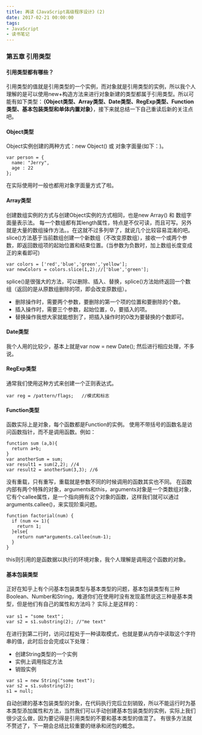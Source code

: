 ```yaml
---
title: 再读《JavaScript高级程序设计》(2)
date: 2017-02-21 00:00:00
tags:
- JavaScript
- 读书笔记
---
```


### 第五章 引用类型

#### 引用类型都有哪些？
引用类型的值就是引用类型的一个实例，而对象就是引用类型的实例，所以我个人理解的是可以使用new+构造方法来进行对象新建的类型都属于引用类型。所以可能有如下类型：**（Object类型、Array类型、Date类型、RegExp类型、Function类型、基本包装类型和单体内置对象）**，接下来就总结一下自己重读后新的关注点吧。


<!-- more -->

#### Object类型
Object实例创建的两种方式：new Object() 或 对象字面量(如下：)。
```
var person = {
  name: "Jerry",
  age : 22
};
```
在实际使用时一般也都用对象字面量方式了啦。
#### Array类型
创建数组实例的方式与创建Object实例的方式相同，也是new Array() 和 数组字面量表示法。
每一个数组都有其length属性，特点是不仅可读，而且可写。另外就是大量的数组操作方法。。在这就不过多列举了，就说几个比较容易混淆的吧。
slice()方法基于当前数组创建一个新数组（不改变原数组），接收一个或两个参数，即返回数组项的起始位置和结束位置。(当参数为负数时，加上数组长度变成正的来看即可)
```
var colors = ['red','blue','green','yellow'];
var newColors = colors.slice(1,2);//['blue','green'];
```
splice()是很强大的方法，可以删除、插入、替换，splice()方法始终返回一个数组（返回的是从原数组删除的项，即会改变原数组）。
- 删除操作时，需要两个参数，要删除的第一个项的位置和要删除的个数。
- 插入操作时，需要三个参数，起始位置，0，要插入的项。
- 替换操作我想大家就能想到了，把插入操作时的0改为要替换的个数即可。

#### Date类型
我个人用的比较少，基本上就是var now = new Date(); 然后进行相应处理，不多说。

#### RegExp类型
通常我们使用这种方式来创建一个正则表达式。
```
var reg = /pattern/flags;   //模式和标志
```

#### Function类型
函数实际上是对象，每个函数都是Function的实例。
使用不带括号的函数名是访问函数指针，而不是调用函数。例如：
```
function sum (a,b){
  return a+b;
}
var anotherSum = sum;
var result1 = sum(2,2); //4
var result2 = anotherSum(3,3); //6
```
没有重载，只有重写，重载就是参数不同的时候调用的函数其实也不同。
在函数内部有两个特殊的对象，arguments和this，arguments对象是一个类数组对象，它有个callee属性，是一个指向拥有这个对象的函数，这样我们就可以通过arguments.callee()，来实现阶乘问题。
```
function factorial(num) {
  if (num <= 1){
    return 1;
  }else{
    return num*arguments.callee(num-1);
  }
}
```
this则引用的是函数据以执行的环境对象，我个人理解是调用这个函数的对象。
#### 基本包装类型
正好在知乎上有个问基本包装类型与基本类型的问题，基本包装类型有三种Boolean、Number和String，难道你们在使用时没有发现虽然说这三种是基本类型，但是他们有自己的属性和方法吗？
实际上是这样的：
```
var s1 = "some text"；
var s2 = s1.substring(2); //"me text"
```
在进行到第二行时，访问过程处于一种读取模式，也就是要从内存中读取这个字符串的值，此时后台会完成以下处理：
- 创建String类型的一个实例
- 实例上调用指定方法
- 销毁实例
```
var s1 = new String("some text");
var s2 = s1.substring(2);
s1 = null;
```
自动创建的基本包装类型的对象，在代码执行完后立刻销毁，所以不能运行时为基本类型添加属性和方法，当然我们可以手动创建基本包装类型的实例，实际上我们很少这么做，因为要记得是引用类型的不要和基本类型的值混了。
有很多方法就不赘述了，下一期会总结比较重要的继承和闭包的概念。

